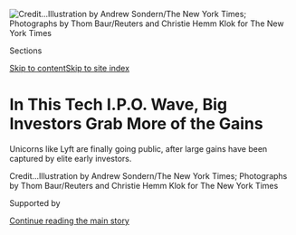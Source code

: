 <div id="app">

<div>

<div>

<div>

</div>

<div data-aria-hidden="false">

<div id="site-content" data-role="main">

<div>

<div class="css-1aor85t" style="opacity:0.000000001;z-index:-1;visibility:hidden">

<div class="css-1hqnpie">

<div class="css-epjblv">

<span class="css-17xtcya">[Business](/section/business)</span><span class="css-x15j1o">|</span><span class="css-fwqvlz">In
This Tech I.P.O. Wave, Big Investors Grab More of the
Gains</span>

</div>

<div class="css-k008qs">

<div class="css-1iwv8en">

<span class="css-18z7m18"></span>

<div>

</div>

</div>

<span class="css-1n6z4y">https://nyti.ms/2YB2isK</span>

<div class="css-1705lsu">

<div class="css-4xjgmj">

<div class="css-4skfbu" data-role="toolbar" data-aria-label="Social Media Share buttons, Save button, and Comments Panel with current comment count" data-testid="share-tools">

  - 
  - 
  - 
  - 
    
    <div class="css-6n7j50">
    
    </div>

  - 
  - 

</div>

</div>

</div>

</div>

</div>

</div>

<div class="css-11qgg8s">

</div>

<div id="fullBleedHeaderContent">

<div class="css-n4ws9g">

![<span class="css-cnj6d5 e1z0qqy90" itemprop="copyrightHolder"><span class="css-1ly73wi e1tej78p0">Credit...</span><span><span>Illustration
by Andrew Sondern/The New York Times; Photographs by Thom Baur/Reuters
and Christie Hemm Klok for The New York
Times</span></span></span>](https://static01.graylady3jvrrxbe.onion/images/2019/03/29/business/29lyftoff/29lyftoff-articleLarge.jpg?quality=75&auto=webp&disable=upscale)

</div>

<div class="css-3z92zw">

<div class="css-6cn7ki">

<div class="NYTAppHideMasthead css-1bcu9v6 e1suatyy0">

<div class="section css-1o1qe8k e1suatyy2">

<div class="css-cu5p7t er09x8g0">

<div class="css-6n7j50">

</div>

<span class="css-1dv1kvn">Sections</span>

[Skip to content](#site-content)[Skip to site index](#site-index)

</div>

<div class="css-10698na e1huz5gh0">

</div>

</div>

</div>

<div class="css-1sojcmr ehdk2mb0">

# In This Tech I.P.O. Wave, Big Investors Grab More of the Gains

</div>

Unicorns like Lyft are finally going public, after large gains have been
captured by elite early
investors.

</div>

</div>

<div class="css-nwzfg5 e1gnum310">

<span class="css-1f9pvn2 business"></span><span class="css-cnj6d5 e1z0qqy90" itemprop="copyrightHolder"><span class="css-1ly73wi e1tej78p0">Credit...</span><span><span>Illustration
by Andrew Sondern/The New York Times; Photographs by Thom Baur/Reuters
and Christie Hemm Klok for The New York Times</span></span></span>

</div>

<div id="sponsor-wrapper" class="css-1hyfx7x">

<div id="sponsor-slug" class="css-19vbshk">

Supported by

</div>

[Continue reading the main
story](#after-sponsor)

<div id="sponsor" class="ad sponsor-wrapper" style="text-align:center;height:100%;display:block">

</div>

<div id="after-sponsor">

</div>

</div>

<div class="css-1wx1auc e1gnum311">

<div class="css-18e8msd">

<div class="css-vp77d3 epjyd6m0">

<div class="css-1baulvz">

By [<span class="css-1baulvz" itemprop="name">Matt
Phillips</span>](https://www.nytimes3xbfgragh.onion/by/matt-phillips)
and [<span class="css-1baulvz last-byline" itemprop="name">Erin
Griffith</span>](https://www.nytimes3xbfgragh.onion/by/erin-griffith)

</div>

</div>

  - March 28,
    2019

  - 
    
    <div class="css-4xjgmj">
    
    <div class="css-d8bdto" data-role="toolbar" data-aria-label="Social Media Share buttons, Save button, and Comments Panel with current comment count" data-testid="share-tools">
    
      - 
      - 
      - 
      - 
        
        <div class="css-6n7j50">
        
        </div>
    
      - 
      - 
    
    </div>
    
    </div>

</div>

</div>

</div>

<div class="section meteredContent css-1r7ky0e" name="articleBody" itemprop="articleBody">

<div class="css-1fanzo5 StoryBodyCompanionColumn">

<div class="css-53u6y8">

The latest generation of Silicon Valley start-ups is now sprinting to
the public markets, raising hopes among large and small investors eager
to invest in these high-profile, fast-growing firms.

But the class of 2019 is far different from its predecessors. These
companies, including gig economy darlings like Uber and Lyft, are
generally older and larger, powered for years by billions of dollars of
private money that has reshaped the start-up world.

The additional maturity of the companies may curb wild swings — both big
gains and big losses — for new investors.

But it could also mean that the companies’ fastest phases of growth are
behind them. As a result, there is an increased risk that in this wave
of tech I.P.O.s, an elite group of investors, like sovereign wealth
funds and venture capitalists, will grab a larger share of the winnings
compared with new investors.

</div>

</div>

<div class="css-1fanzo5 StoryBodyCompanionColumn">

<div class="css-53u6y8">

“Individual investors are going to get in too late,” said Jason DeSena
Trennert, managing partner at Strategas Research Partners, a markets and
economic analysis firm. “They’re going to be the last investors in, and
that’s the concern.”

\[[*Lyft’s shares soared on Friday when it began trading on public
markets.*](https://www.nytimes3xbfgragh.onion/2019/03/29/technology/lyft-stock-price.html)\]

The change reflects a large-scale shift in the way that American
entrepreneurs raise money to build their companies. Instead of quickly
turning to the public markets and the scrutiny that comes with that, as
Amazon and Google did, they are building huge businesses over the course
of many years on the back of private money, and with fewer demands for
financial disclosures.

Uber, the giant ride-hailing company, has raised more than $20 billion
over the last decade. Lyft, its smaller rival, which priced its I.P.O.
late Thursday at $72 a share and is expected to start trading on the
Nasdaq Friday, raised $4.9 billion over seven years.

</div>

</div>

<div>

</div>

<div class="css-1fanzo5 StoryBodyCompanionColumn">

<div class="css-53u6y8">

Many start-ups in earlier waves — back to the dot-com boom of the late
1990s, when Amazon was listed on the Nasdaq — went public just a few
years after their founding. Some, like Pets.com, had tiny amounts of
revenue, and now exist only in Silicon Valley lore.

</div>

</div>

<div class="css-1fanzo5 StoryBodyCompanionColumn">

<div class="css-53u6y8">

A combination of policy changes and vast new riches in the tech industry
has been changing the equation for start-ups for more than a decade.

</div>

</div>

<div class="css-79elbk" data-testid="photoviewer-wrapper">

<div class="css-z3e15g" data-testid="photoviewer-wrapper-hidden">

</div>

<div class="css-1a48zt4 ehw59r15" data-testid="photoviewer-children">

![<span class="css-16f3y1r e13ogyst0" data-aria-hidden="true">In seven
years, Lyft raised $4.9 billion, a far smaller amount than Uber's $20
billion.
</span><span class="css-cnj6d5 e1z0qqy90" itemprop="copyrightHolder"><span class="css-1ly73wi e1tej78p0">Credit...</span><span>Damien
Maloney for The New York
Times</span></span>](https://static01.graylady3jvrrxbe.onion/images/2019/03/28/business/28ipoprospects-2/merlin_152662398_95cd276a-bc9c-4815-8ec3-a27d370825aa-articleLarge.jpg?quality=75&auto=webp&disable=upscale)

</div>

</div>

<div class="css-1fanzo5 StoryBodyCompanionColumn">

<div class="css-53u6y8">

Mutual funds and hedge funds — the typical investors in a start-up’s
I.P.O. — began buying stakes in large private companies as a way to
build up larger stakes before the new businesses went public. Other big
investors joined in, including large sovereign wealth funds and the
outsize SoftBank Vision Fund, creating an even hotter market.

Venture capital investments into United States-based companies grew to
$99.5 billion in 2018, the highest level since 2000, according to CB
Insights, a company that tracks start-ups.

Those investments have driven valuations of start-ups to unusual
heights. There are now at least 333 so-called unicorns, companies valued
at $1 billion or more, according to CB Insights. In 2014 there were
around 80.

Lyft has a private valuation of more than $11 billion. So does
Pinterest, another company in the process of going public. That is
roughly the market value that public investors put on the retailer
Kohl’s and the online trading firm E-Trade
Financial.

</div>

</div>

<div id="tech-ipo-history" class="section interactive-content interactive-size-scoop css-1fwl6kh" data-id="100000006434672">

<div class="css-17ih8de interactive-body" data-sourceid="100000006434672">

<div id="g-tech-ipo-history-_Recovered_-box" class="ai2html ai2html-box-v5">

<div id="g-tech-ipo-history-_Recovered_-300" class="g-artboard" style="width:300px; height:620.52614891675px;" data-aspect-ratio="0.483" data-min-width="300" data-max-width="719">

![](data:image/gif;base64,R0lGODlhCgAKAIAAAB8fHwAAACH5BAEAAAAALAAAAAAKAAoAAAIIhI+py+0PYysAOw==)

<div id="g-ai0-1" class="g-ai2html-settings g-aiAbs g-aiPointText" style="top:1.415%;margin-top:-7.8px;left:49.9484%;margin-left:-152px;width:304px;">

Lyft Ranks Near the Top of Tech
I.P.O.s

</div>

<div id="g-ai0-2" class="g-graphic g-aiAbs g-aiPointText" style="top:5.519%;margin-top:-7.2px;left:9.2222%;width:130px;">

Internet
companies

</div>

<div id="g-ai0-3" class="g-graphic g-aiAbs g-aiPointText" style="top:5.519%;margin-top:-7.2px;left:55.7777%;width:149px;">

Other tech.
companies

</div>

<div id="g-ai0-4" class="g-graphic g-aiAbs g-aiPointText" style="top:10.1894%;margin-top:-7.2px;right:80.3932%;width:60px;">

$30
bil.

</div>

<div id="g-ai0-5" class="g-ai2html-settings g-aiAbs g-aiPointText" style="top:14.858%;margin-top:-12.2px;right:80.7882%;width:64px;">

Amount

raised

</div>

<div id="g-ai0-6" class="g-graphic g-aiAbs g-aiPointText" style="top:14.7823%;margin-top:-7.7px;left:83.0094%;margin-left:-29.5px;width:59px;">

Alibaba

</div>

<div id="g-ai0-7" class="g-graphic g-aiAbs g-aiPointText" style="top:18.1665%;margin-top:-7.7px;left:76.5671%;margin-left:-35px;width:70px;">

Facebook

</div>

<div id="g-ai0-8" class="g-graphic g-aiAbs g-aiPointText" style="top:18.8917%;margin-top:-7.2px;right:80.3932%;width:60px;">

$10
bil.

</div>

<div id="g-ai0-9" class="g-graphic g-aiAbs g-aiPointText" style="top:23.2433%;margin-top:-15.2px;right:3.6364%;width:76px;">

Lyft

estimate

</div>

<div id="g-ai0-10" class="g-graphic g-aiAbs g-aiPointText" style="top:29.6084%;margin-top:-7.7px;left:91.0545%;margin-left:-24px;width:48px;">

Snap

</div>

<div id="g-ai0-11" class="g-graphic g-aiAbs g-aiPointText" style="top:31.2199%;margin-top:-7.7px;left:80.3809%;margin-left:-28px;width:56px;">

Twitter

</div>

<div id="g-ai0-12" class="g-graphic g-aiAbs g-aiPointText" style="top:31.7034%;margin-top:-7.7px;left:50.5436%;margin-left:-29px;width:58px;">

Google

</div>

<div id="g-ai0-13" class="g-graphic g-aiAbs g-aiPointText" style="top:37.4243%;margin-top:-7.2px;right:80.1133%;width:54px;">

$1
bil.

</div>

<div id="g-ai0-14" class="g-graphic g-aiAbs g-aiPointText" style="top:55.7959%;margin-top:-7.2px;right:80.1706%;width:71px;">

$100
mil.

</div>

<div id="g-ai0-15" class="g-graphic g-aiAbs g-aiPointText" style="top:74.3285%;margin-top:-7.2px;right:80.2238%;width:64px;">

$10
mil.

</div>

<div id="g-ai0-16" class="g-graphic g-aiAbs g-aiPointText" style="top:87.2208%;margin-top:-8.2px;left:37.9561%;width:110px;">

“Internet
bubble”

</div>

<div id="g-ai0-17" class="g-graphic g-aiAbs g-aiPointText" style="top:92.7%;margin-top:-7.2px;right:80.2772%;width:57px;">

$1
mil.

</div>

<div id="g-ai0-18" class="g-graphic g-aiAbs g-aiPointText" style="top:98.255%;margin-top:-7.7px;left:3.2215%;margin-left:-19.5px;width:39px;">

’90

</div>

<div id="g-ai0-19" class="g-graphic g-aiAbs g-aiPointText" style="top:98.255%;margin-top:-7.7px;left:35.6655%;margin-left:-19.5px;width:39px;">

’00

</div>

<div id="g-ai0-20" class="g-graphic g-aiAbs g-aiPointText" style="top:98.255%;margin-top:-7.7px;left:68.0428%;margin-left:-19px;width:38px;">

’10

</div>

<div id="g-ai0-21" class="g-graphic g-aiAbs g-aiPointText" style="top:98.255%;margin-top:-7.7px;left:97.1584%;margin-left:-19px;width:38px;">

’19

</div>

</div>

<div id="g-tech-ipo-history-_Recovered_-720" class="g-artboard" style="width:720px; height:588.585380200322px;" data-aspect-ratio="1.223" data-min-width="720" data-max-width="1049">

![](data:image/gif;base64,R0lGODlhCgAKAIAAAB8fHwAAACH5BAEAAAAALAAAAAAKAAoAAAIIhI+py+0PYysAOw==)

<div id="g-ai1-1" class="g-ai2html-settings g-aiAbs g-aiPointText" style="top:2.3441%;margin-top:-7.8px;left:53.3523%;margin-left:-160.5px;width:321px;">

Lyft Ranks Near the Top of Tech
I.P.O.s

</div>

<div id="g-ai1-2" class="g-ai2html-settings g-aiAbs g-aiPointText" style="top:4.5416%;margin-top:-7.7px;right:85.844%;width:112px;">

Amount
raised

</div>

<div id="g-ai1-3" class="g-graphic g-aiAbs g-aiPointText" style="top:6.6712%;margin-top:-8.3px;left:55.5433%;width:159px;">

Other tech.
companies

</div>

<div id="g-ai1-4" class="g-graphic g-aiAbs g-aiPointText" style="top:6.6712%;margin-top:-8.3px;left:34.8027%;width:139px;">

Internet
companies

</div>

<div id="g-ai1-5" class="g-graphic g-aiAbs g-aiPointText" style="top:8.5369%;margin-top:-7.2px;right:85.8675%;width:122px;">

$30,000,000,000

</div>

<div id="g-ai1-6" class="g-graphic g-aiAbs g-aiPointText" style="top:13.036%;margin-top:-7.7px;left:85.1078%;margin-left:-29.5px;width:59px;">

Alibaba

</div>

<div id="g-ai1-7" class="g-graphic g-aiAbs g-aiPointText" style="top:16.6038%;margin-top:-7.7px;left:78.5782%;margin-left:-35px;width:70px;">

Facebook

</div>

<div id="g-ai1-8" class="g-graphic g-aiAbs g-aiPointText" style="top:17.7114%;margin-top:-7.2px;right:85.8675%;width:122px;">

$10,000,000,000

</div>

<div id="g-ai1-9" class="g-graphic g-aiAbs g-aiPointText" style="top:21.4465%;margin-top:-16.2px;right:3.2381%;width:76px;">

Lyft

estimate

</div>

<div id="g-ai1-10" class="g-graphic g-aiAbs g-aiPointText" style="top:21.5309%;margin-top:-7.7px;left:43.9451%;margin-left:-46.5px;width:93px;">

Infineon
Tech.

</div>

<div id="g-ai1-11" class="g-graphic g-aiAbs g-aiPointText" style="top:28.4968%;margin-top:-7.7px;left:46.8411%;margin-left:-48.5px;width:97px;">

Agere
Systems

</div>

<div id="g-ai1-12" class="g-graphic g-aiAbs g-aiPointText" style="top:28.6667%;margin-top:-7.7px;left:92.1429%;margin-left:-24px;width:48px;">

Snap

</div>

<div id="g-ai1-13" class="g-graphic g-aiAbs g-aiPointText" style="top:30.3657%;margin-top:-7.7px;left:82.7979%;margin-left:-28px;width:56px;">

Twitter

</div>

<div id="g-ai1-14" class="g-graphic g-aiAbs g-aiPointText" style="top:30.8753%;margin-top:-7.7px;left:56.5376%;margin-left:-29px;width:58px;">

Google

</div>

<div id="g-ai1-15" class="g-graphic g-aiAbs g-aiPointText" style="top:37.2498%;margin-top:-7.2px;right:85.8105%;width:115px;">

$1,000,000,000

</div>

<div id="g-ai1-16" class="g-graphic g-aiAbs g-aiPointText" style="top:56.6183%;margin-top:-7.2px;right:85.7947%;width:104px;">

$100,000,000

</div>

<div id="g-ai1-17" class="g-graphic g-aiAbs g-aiPointText" style="top:76.1567%;margin-top:-7.2px;right:85.8766%;width:96px;">

$10,000,000

</div>

<div id="g-ai1-18" class="g-graphic g-aiAbs g-aiPointText" style="top:89.242%;margin-top:-8.3px;left:45.505%;width:125px;">

“Internet
bubble”

</div>

<div id="g-ai1-19" class="g-graphic g-aiAbs g-aiPointText" style="top:95.5252%;margin-top:-7.2px;right:85.8196%;width:89px;">

$1,000,000

</div>

<div id="g-ai1-20" class="g-graphic g-aiAbs g-aiPointText" style="top:98.6627%;margin-top:-7.7px;left:14.9691%;margin-left:-26px;width:52px;">

1990

</div>

<div id="g-ai1-21" class="g-graphic g-aiAbs g-aiPointText" style="top:98.6627%;margin-top:-7.7px;left:29.2183%;margin-left:-26px;width:52px;">

1995

</div>

<div id="g-ai1-22" class="g-graphic g-aiAbs g-aiPointText" style="top:98.6627%;margin-top:-7.7px;left:43.4677%;margin-left:-26px;width:52px;">

2000

</div>

<div id="g-ai1-23" class="g-graphic g-aiAbs g-aiPointText" style="top:98.6627%;margin-top:-7.7px;left:57.7168%;margin-left:-26px;width:52px;">

2005

</div>

<div id="g-ai1-24" class="g-graphic g-aiAbs g-aiPointText" style="top:98.6627%;margin-top:-7.7px;left:71.9661%;margin-left:-26px;width:52px;">

2010

</div>

<div id="g-ai1-25" class="g-graphic g-aiAbs g-aiPointText" style="top:98.6627%;margin-top:-7.7px;left:86.2153%;margin-left:-26px;width:52px;">

2015

</div>

<div id="g-ai1-26" class="g-graphic g-aiAbs g-aiPointText" style="top:98.6627%;margin-top:-7.7px;left:97.5407%;margin-left:-26px;width:52px;">

2019

</div>

</div>

<div id="g-tech-ipo-history-_Recovered_-1050" class="g-artboard" style="width:1050px; height:682.000000000001px;" data-aspect-ratio="1.54" data-min-width="1050">

![](data:image/gif;base64,R0lGODlhCgAKAIAAAB8fHwAAACH5BAEAAAAALAAAAAAKAAoAAAIIhI+py+0PYysAOw==)

<div id="g-ai2-1" class="g-ai2html-settings g-aiAbs g-aiPointText" style="top:1.8764%;margin-top:-7.8px;left:29.5223%;margin-left:-160.5px;width:321px;">

Lyft Ranks Near the Top of Tech
I.P.O.s

</div>

<div id="g-ai2-2" class="g-graphic g-aiAbs g-aiPointText" style="top:1.9451%;margin-top:-8.3px;left:49.0948%;width:142px;">

Internet
companies

</div>

<div id="g-ai2-3" class="g-graphic g-aiAbs g-aiPointText" style="top:1.9451%;margin-top:-8.3px;left:66.0015%;width:200px;">

Other technology
companies

</div>

<div id="g-ai2-4" class="g-ai2html-settings g-aiAbs g-aiPointText" style="top:2.0133%;margin-top:-7.7px;right:89.6264%;width:112px;">

Amount
raised

</div>

<div id="g-ai2-5" class="g-graphic g-aiAbs g-aiPointText" style="top:5.4642%;margin-top:-8.3px;right:89.6135%;width:130px;">

$30,000,000,000

</div>

<div id="g-ai2-6" class="g-graphic g-aiAbs g-aiPointText" style="top:10.7428%;margin-top:-8.3px;left:85.3587%;margin-left:-32.5px;width:65px;">

Alibaba

</div>

<div id="g-ai2-7" class="g-graphic g-aiAbs g-aiPointText" style="top:14.4085%;margin-top:-8.3px;left:78.4414%;margin-left:-40.5px;width:81px;">

Facebook

</div>

<div id="g-ai2-8" class="g-graphic g-aiAbs g-aiPointText" style="top:14.8484%;margin-top:-8.3px;right:89.6135%;width:130px;">

$10,000,000,000

</div>

<div id="g-ai2-9" class="g-graphic g-aiAbs g-aiPointText" style="top:19.3935%;margin-top:-18.3px;right:0.6906%;width:87px;">

Lyft

estimate

</div>

<div id="g-ai2-10" class="g-graphic g-aiAbs g-aiPointText" style="top:22.9129%;margin-top:-8.3px;left:36.7993%;margin-left:-78.5px;width:157px;">

Infineon
Technologies

</div>

<div id="g-ai2-11" class="g-graphic g-aiAbs g-aiPointText" style="top:25.9921%;margin-top:-8.3px;left:44.4209%;margin-left:-57px;width:114px;">

Agere
Systems

</div>

<div id="g-ai2-12" class="g-graphic g-aiAbs g-aiPointText" style="top:26.4319%;margin-top:-8.3px;left:92.9262%;margin-left:-27px;width:54px;">

Snap

</div>

<div id="g-ai2-13" class="g-graphic g-aiAbs g-aiPointText" style="top:28.3381%;margin-top:-8.3px;left:82.9407%;margin-left:-32px;width:64px;">

Twitter

</div>

<div id="g-ai2-14" class="g-graphic g-aiAbs g-aiPointText" style="top:28.778%;margin-top:-8.3px;left:55.3492%;margin-left:-33px;width:66px;">

Google

</div>

<div id="g-ai2-15" class="g-graphic g-aiAbs g-aiPointText" style="top:34.4965%;margin-top:-8.3px;right:89.6153%;width:122px;">

$1,000,000,000

</div>

<div id="g-ai2-16" class="g-graphic g-aiAbs g-aiPointText" style="top:54.2911%;margin-top:-8.3px;right:89.6182%;width:110px;">

$100,000,000

</div>

<div id="g-ai2-17" class="g-graphic g-aiAbs g-aiPointText" style="top:73.9392%;margin-top:-8.3px;right:89.6202%;width:102px;">

$10,000,000

</div>

<div id="g-ai2-18" class="g-graphic g-aiAbs g-aiPointText" style="top:87.7222%;margin-top:-8.3px;left:42.6493%;width:127px;">

“Internet
bubble”

</div>

<div id="g-ai2-19" class="g-graphic g-aiAbs g-aiPointText" style="top:93.5873%;margin-top:-8.3px;right:89.622%;width:94px;">

$1,000,000

</div>

<div id="g-ai2-20" class="g-graphic g-aiAbs g-aiPointText" style="top:98.0543%;margin-top:-7.7px;left:10.8969%;margin-left:-27px;width:54px;">

1990

</div>

<div id="g-ai2-21" class="g-graphic g-aiAbs g-aiPointText" style="top:98.0543%;margin-top:-7.7px;left:26.0155%;margin-left:-27px;width:54px;">

1995

</div>

<div id="g-ai2-22" class="g-graphic g-aiAbs g-aiPointText" style="top:98.0543%;margin-top:-7.7px;left:41.1343%;margin-left:-27px;width:54px;">

2000

</div>

<div id="g-ai2-23" class="g-graphic g-aiAbs g-aiPointText" style="top:98.0543%;margin-top:-7.7px;left:56.2529%;margin-left:-27px;width:54px;">

2005

</div>

<div id="g-ai2-24" class="g-graphic g-aiAbs g-aiPointText" style="top:98.0543%;margin-top:-7.7px;left:71.3717%;margin-left:-27px;width:54px;">

2010

</div>

<div id="g-ai2-25" class="g-graphic g-aiAbs g-aiPointText" style="top:98.0543%;margin-top:-7.7px;left:86.4903%;margin-left:-27px;width:54px;">

2015

</div>

<div id="g-ai2-26" class="g-graphic g-aiAbs g-aiPointText" style="top:98.0543%;margin-top:-7.7px;left:98.5068%;margin-left:-27px;width:54px;">

2019

</div>

</div>

</div>

</div>

Notes: Graph shows only tech I.P.O.s that raised over $1 million.
Vertical scale is adjusted to orders of magnitude, making percentage
differences comparable.

Source: Refinitiv

By Karl Russell

</div>

<div class="css-1fanzo5 StoryBodyCompanionColumn">

<div class="css-53u6y8">

Uber, the largest of the private companies expected to head for the
stock market this year, has a private-market valuation of more than $70
billion. In public markets, that’s roughly the same size as corporate
giants such as Goldman Sachs and CVS Health.

</div>

</div>

<div class="css-1fanzo5 StoryBodyCompanionColumn">

<div class="css-53u6y8">

Matt Murphy, a partner at Menlo Ventures, a leading venture capital
firm, said the higher valuations and larger investments correlate with
bigger opportunities created by smartphones and cloud computing.

“The magnitude of the audiences that can be reached and the monetization
per user has grown,” he said. “Their growth potential is much higher
than was previously anticipated.”

Some industry groups and investors who urge fewer regulations say the
emphasis on the private markets is an outgrowth of the Sarbanes-Oxley
Act, the federal law passed in 2002 that tightened accounting rules for
public companies after the accounting scandals of the early
2000s.

</div>

</div>

<div class="css-79elbk" data-testid="photoviewer-wrapper">

<div class="css-z3e15g" data-testid="photoviewer-wrapper-hidden">

</div>

<div class="css-1a48zt4 ehw59r15" data-testid="photoviewer-children">

<div class="css-1xdhyk6 erfvjey0">

<span class="css-1ly73wi e1tej78p0">Image</span>

<div class="css-zjzyr8">

<div data-testid="lazyimage-container" style="height:273.88888888888886px">

</div>

</div>

</div>

<span class="css-16f3y1r e13ogyst0" data-aria-hidden="true">President
George W. Bush signing, in 2002, the Sarbanes-Oxley Act, which tightened
accounting standards for public
companies.</span><span class="css-cnj6d5 e1z0qqy90" itemprop="copyrightHolder"><span class="css-1ly73wi e1tej78p0">Credit...</span><span>Stephen
Jaffe/Agence France-Presse — Getty Images</span></span>

</div>

</div>

<div class="css-1fanzo5 StoryBodyCompanionColumn">

<div class="css-53u6y8">

Besides raising disclosure requirements and other changes, the law
required top executives to attest to the accuracy of corporate financial
statements. Some say those higher costs to guarantee compliance can
dissuade smaller companies from going public.

Private companies, by comparison, can operate with far less disclosure.
They are under no obligation to file quarterly earnings updates or
audited annual financial statements with the Securities and Exchange
Commission. Nor are they required to broadly distribute updates on
business developments to the public.

</div>

</div>

<div class="css-1fanzo5 StoryBodyCompanionColumn">

<div class="css-53u6y8">

Others say the decline in public offerings began before Sarbanes-Oxley
passed. They attribute the change to a wave of federal deregulation,
which made it easier to raise money and sell companies privately.
Lighter antitrust enforcement set off a boom in mergers and
acquisitions, allowing smaller firms to sell to bigger companies instead
of going public.

At the same time, [new laws made it easier for private companies to sell
securities](https://papers.ssrn.com/sol3/papers.cfm?abstract_id=3017610)
to qualified investors around the country, bolstering funding from
private equity and venture capital.

Whatever the driver, the net result has been a clear downturn in the
number of public companies in the United States. The number of listed
companies has declined by 52 percent since 1997, to a bit more than
3,600 in 2016, according to [a working paper from the National Bureau of
Economic Research](https://www.nber.org/papers/w24265) published last
year.

This long-term shrinkage in publicly available shares is a reason that
some analysts expect Uber, Lyft and other prominent start-ups to receive
a warm response from the institutional investors who typically buy
freshly issued shares, even if the potential upside could be smaller.

“There’s an element, I think, of pent-up demand here,” said David
Ethridge, who advises on public offerings at the consulting firm PwC. “I
think people will have a feeling of, I don’t really want to miss out.”

Investors have some reason to be skeptical of paying top dollar for
newly minted public companies, however. Over the last two years, the
value of companies that completed public offerings actually fell by an
average of 8 percent, according to a recent research report from Goldman
Sachs analysts.

Over the same period, the S\&P 500 stock index was up about 12 percent.

</div>

</div>

<div>

</div>

</div>

<div>

</div>

<div>

</div>

<div>

</div>

<div>

<div id="bottom-wrapper" class="css-1ede5it">

<div id="bottom-slug" class="css-l9onyx">

Advertisement

</div>

[Continue reading the main
story](#after-bottom)

<div id="bottom" class="ad bottom-wrapper" style="text-align:center;height:100%;display:block;min-height:90px">

</div>

<div id="after-bottom">

</div>

</div>

</div>

</div>

</div>

## Site Index

<div>

</div>

## Site Information Navigation

  - [© <span>2020</span> <span>The New York Times
    Company</span>](https://help.nytimes3xbfgragh.onion/hc/en-us/articles/115014792127-Copyright-notice)

<!-- end list -->

  - [NYTCo](https://www.nytco.com/)
  - [Contact
    Us](https://help.nytimes3xbfgragh.onion/hc/en-us/articles/115015385887-Contact-Us)
  - [Work with us](https://www.nytco.com/careers/)
  - [Advertise](https://nytmediakit.com/)
  - [T Brand Studio](http://www.tbrandstudio.com/)
  - [Your Ad
    Choices](https://www.nytimes3xbfgragh.onion/privacy/cookie-policy#how-do-i-manage-trackers)
  - [Privacy](https://www.nytimes3xbfgragh.onion/privacy)
  - [Terms of
    Service](https://help.nytimes3xbfgragh.onion/hc/en-us/articles/115014893428-Terms-of-service)
  - [Terms of
    Sale](https://help.nytimes3xbfgragh.onion/hc/en-us/articles/115014893968-Terms-of-sale)
  - [Site
    Map](https://spiderbites.nytimes3xbfgragh.onion)
  - [Help](https://help.nytimes3xbfgragh.onion/hc/en-us)
  - [Subscriptions](https://www.nytimes3xbfgragh.onion/subscription?campaignId=37WXW)

</div>

</div>

</div>

</div>

